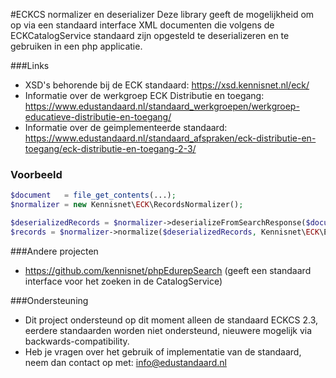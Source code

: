 #ECKCS normalizer en deserializer
Deze library geeft de mogelijkheid om op via een standaard interface XML documenten die volgens de ECKCatalogService standaard zijn opgesteld te deserializeren en te gebruiken in een php applicatie.

###Links
- XSD's behorende bij de ECK standaard: https://xsd.kennisnet.nl/eck/
- Informatie over de werkgroep ECK Distributie en toegang: https://www.edustandaard.nl/standaard_werkgroepen/werkgroep-educatieve-distributie-en-toegang/
- Informatie over de geimplementeerde standaard: https://www.edustandaard.nl/standaard_afspraken/eck-distributie-en-toegang/eck-distributie-en-toegang-2-3/

### Voorbeeld
```php
$document   = file_get_contents(...);
$normalizer = new Kennisnet\ECK\RecordsNormalizer();

$deserializedRecords = $normalizer->deserializeFromSearchResponse($document);
$records = $normalizer->normalize($deserializedRecords, Kennisnet\ECK\EckRecordSchemaTypes::ECKCS_2_3);
```

###Andere projecten
- https://github.com/kennisnet/phpEdurepSearch (geeft een standaard interface voor het zoeken in de CatalogService)

###Ondersteuning
- Dit project ondersteund op dit moment alleen de standaard ECKCS 2.3, eerdere standaarden worden niet ondersteund, nieuwere mogelijk via backwards-compatibility.
- Heb je vragen over het gebruik of implementatie van de standaard, neem dan contact op met: info@edustandaard.nl
